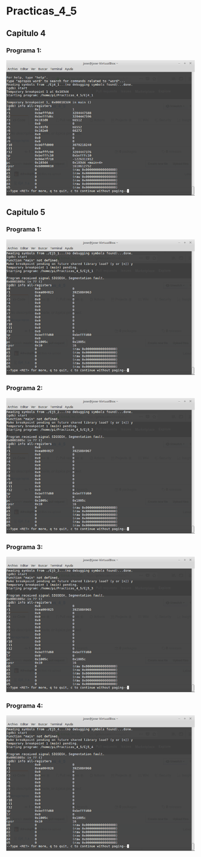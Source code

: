# **Practicas_4_5**

## Capitulo 4
### Programa 1:

![](https://github.com/Alfredopflc/Practicas_4_5/blob/master/4_1.png)


## Capitulo 5

### Programa 1:
![](https://github.com/Alfredopflc/Practicas_4_5/blob/master/5_1.png)

### Programa 2:
![](https://github.com/Alfredopflc/Practicas_4_5/blob/master/5_2.png)

### Programa 3:
![](https://github.com/Alfredopflc/Practicas_4_5/blob/master/5_3.png)

### Programa 4:
![](https://github.com/Alfredopflc/Practicas_4_5/blob/master/5_4.png)
